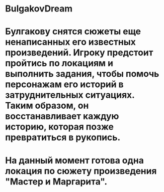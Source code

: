 # BulgakovDream
# Булгакову снятся сюжеты еще ненаписанных его известных произведений. Игроку предстоит пройтись по локациям и выполнить задания, чтобы помочь персонажам его историй в затруднительных ситуациях. Таким образом, он восстанавливает каждую историю, которая позже превратиться в рукопись.
# На данный момент готова одна локация по сюжету произведения "Мастер и Маргарита".
